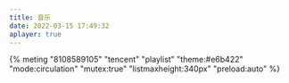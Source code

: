 ```yaml
---
title: 音乐
date: 2022-03-15 17:49:32
aplayer: true
---
```

{% meting "8108589105" "tencent" "playlist" "theme:#e6b422" "mode:circulation" "mutex:true" "listmaxheight:340px" "preload:auto" %}
